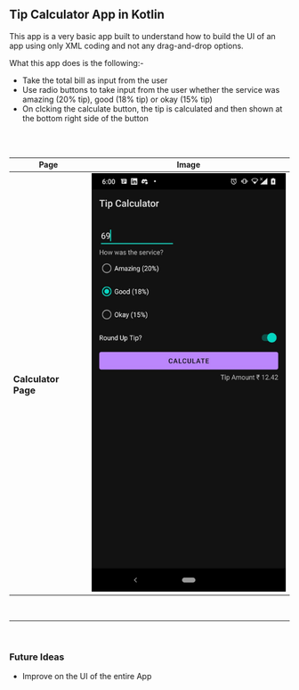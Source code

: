 ## Tip Calculator App in Kotlin

This app is a very basic app built to understand how to build the UI of an app using only XML coding and not any drag-and-drop options.

What this app does is the following:-

- Take the total bill as input from the user
- Use radio buttons to take input from the user whether the service was amazing (20% tip), good (18% tip) or okay (15% tip)
- On clcking the calculate button, the tip is calculated and then shown at the bottom right side of the button

<br>
<br>

| Page | Image |
| ---- | ----- |
| <h3>Calculator Page</h3> | <img src="./readme_assets/calculator_screen.jpeg" width="350" height="750"> |

<br>
<hr>
<br>

### Future Ideas

- Improve on the UI of the entire App
